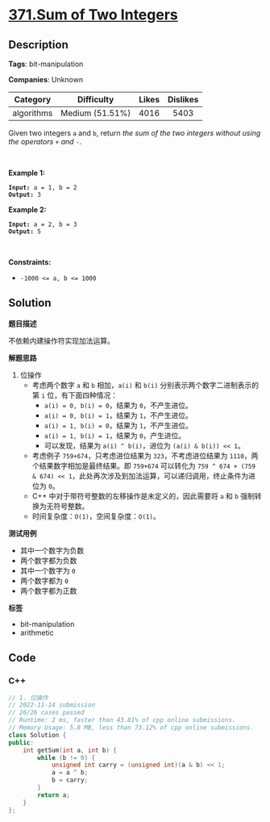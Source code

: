 # [371.Sum of Two Integers](https://leetcode.com/problems/sum-of-two-integers/description/)

## Description

**Tags**: bit-manipulation

**Companies**: Unknown

|  Category  |   Difficulty    | Likes | Dislikes |
| :--------: | :-------------: | :---: | :------: |
| algorithms | Medium (51.51%) | 4016  |   5403   |

<p>Given two integers <code>a</code> and <code>b</code>, return <em>the sum of the two integers without using the operators</em> <code>+</code> <em>and</em> <code>-</code>.</p>
<p>&nbsp;</p>
<p><strong class="example">Example 1:</strong></p>
<pre><code><strong>Input:</strong> a = 1, b = 2
<strong>Output:</strong> 3</code></pre><p><strong class="example">Example 2:</strong></p>
<pre><code><strong>Input:</strong> a = 2, b = 3
<strong>Output:</strong> 5</code></pre>
<p>&nbsp;</p>
<p><strong>Constraints:</strong></p>
<ul>
  <li><code>-1000 &lt;= a, b &lt;= 1000</code></li>
</ul>

## Solution

**题目描述**

不依赖内建操作符实现加法运算。

**解题思路**

1. 位操作
   - 考虑两个数字 `a` 和 `b` 相加，`a(i)` 和 `b(i)` 分别表示两个数字二进制表示的第 `i` 位，有下面四种情况：
     - `a(i) = 0, b(i) = 0`，结果为 `0`，不产生进位。
     - `a(i) = 0, b(i) = 1`，结果为 `1`，不产生进位。
     - `a(i) = 1, b(i) = 0`，结果为 `1`，不产生进位。
     - `a(i) = 1, b(i) = 1`，结果为 `0`，产生进位。
     - 可以发现，结果为 `a(i) ^ b(i)`，进位为 `(a(i) & b(i)) << 1`。
   - 考虑例子 `759+674`，只考虑进位结果为 `323`，不考虑进位结果为 `1110`，两个结果数字相加是最终结果。即 `759+674` 可以转化为 `759 ^ 674 + (759 & 674) << 1`，此处再次涉及到加法运算，可以递归调用，终止条件为进位为 `0`。
   - C++ 中对于带符号整数的左移操作是未定义的，因此需要将 `a` 和 `b` 强制转换为无符号整数。
   - 时间复杂度：`O(1)`，空间复杂度：`O(1)`。

**测试用例**

- 其中一个数字为负数
- 两个数字都为负数
- 其中一个数字为 `0`
- 两个数字都为 `0`
- 两个数字都为正数

**标签**

- bit-manipulation
- arithmetic

<!-- code start -->
## Code

### C++

```cpp
// 1. 位操作
// 2022-11-14 submission
// 26/26 cases passed
// Runtime: 2 ms, faster than 43.81% of cpp online submissions.
// Memory Usage: 5.8 MB, less than 73.12% of cpp online submissions.
class Solution {
public:
    int getSum(int a, int b) {
        while (b != 0) {
            unsigned int carry = (unsigned int)(a & b) << 1;
            a = a ^ b;
            b = carry;
        }
        return a;
    }
};
```

<!-- code end -->
